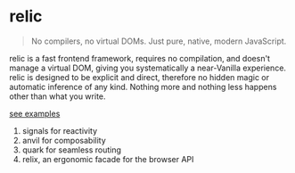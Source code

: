 # relic

> No compilers, no virtual DOMs. Just pure, native, modern JavaScript.

relic is a fast frontend framework, requires no compilation, and doesn't manage a virtual DOM, giving you systematically a near-Vanilla experience.
relic is designed to be explicit and direct, therefore no hidden magic or automatic inference of any kind. Nothing more and nothing less happens other than what you write.

[see examples](https://azatshtru.github.io/relic.js/)

1. signals for reactivity
2. anvil for composability
3. quark for seamless routing
4. relix, an ergonomic facade for the browser API

